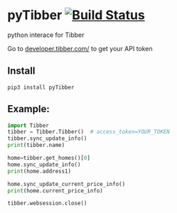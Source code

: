 # pyTibber [![Build Status](https://travis-ci.org/Danielhiversen/pyTibber.svg?branch=master)](https://travis-ci.org/Danielhiversen/pyTibber)
python interace for Tibber

Go to [developer.tibber.com/](https://developer.tibber.com/) to get your API token

## Install
```
pip3 install pyTibber
```

## Example:

```python
import Tibber
tibber = Tibber.Tibber()  # access_token=YOUR_TOKEN
tibber.sync_update_info()
print(tibber.name)

home=tibber.get_homes()[0]
home.sync_update_info()
print(home.address1)

home.sync_update_current_price_info()
print(home.current_price_info)

tibber.websession.close()
```
